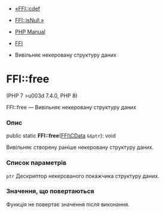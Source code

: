 - [«FFI::cdef](ffi.cdef.md)
- [FFI::isNull »](ffi.isnull.md)

- [PHP Manual](index.md)
- [FFI](class.ffi.md)
- Вивільняє некеровану структуру даних

# FFI::free

(PHP 7 \>u003d 7.4.0, PHP 8)

FFI::free — Вивільняє некеровану структуру даних

### Опис

public static **FFI::free**([FFI\CData](class.ffi-cdata.md) `&$ptr`):
void

Вивільняє створену раніше некеровану структуру даних.

### Список параметрів

`ptr`
Дескриптор некерованого покажчика структуру даних.

### Значення, що повертаються

Функція не повертає значення після виконання.
